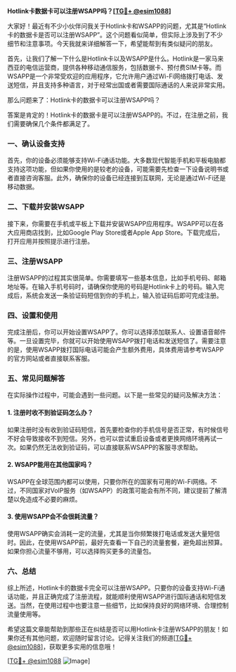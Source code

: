 **Hotlink卡数据卡可以注册WSAPP吗？[[TG💪+ @esim1088](https://t.me/s/esim1088)]**

大家好！最近有不少小伙伴问我关于Hotlink卡和WSAPP的问题，尤其是“Hotlink卡的数据卡是否可以注册WSAPP”。这个问题看似简单，但实际上涉及到了不少细节和注意事项。今天我就来详细解答一下，希望能帮到有类似疑问的朋友。

首先，让我们了解一下什么是Hotlink卡以及WSAPP是什么。Hotlink是一家马来西亚的电信运营商，提供各种移动通信服务，包括数据卡、预付费SIM卡等。而WSAPP是一个非常受欢迎的应用程序，它允许用户通过Wi-Fi网络拨打电话、发送短信，并且支持多种语言，对于经常出国或者需要国际通话的人来说非常实用。

那么问题来了：Hotlink卡的数据卡可以注册WSAPP吗？

答案是肯定的！Hotlink卡的数据卡是可以注册WSAPP的。不过，在注册之前，我们需要确保几个条件都满足了。

### **一、确认设备支持**
首先，你的设备必须能够支持Wi-Fi通话功能。大多数现代智能手机和平板电脑都支持这项功能，但如果你使用的是较老的设备，可能需要先检查一下设备说明书或者直接咨询客服。此外，确保你的设备已经连接到互联网，无论是通过Wi-Fi还是移动数据。

### **二、下载并安装WSAPP**
接下来，你需要在手机或平板上下载并安装WSAPP应用程序。WSAPP可以在各大应用商店找到，比如Google Play Store或者Apple App Store。下载完成后，打开应用并按照提示进行注册。

### **三、注册WSAPP**
注册WSAPP的过程其实很简单。你需要填写一些基本信息，比如手机号码、邮箱地址等。在输入手机号码时，请确保你使用的号码是Hotlink卡上的号码。输入完成后，系统会发送一条验证码短信到你的手机上，输入验证码后即可完成注册。

### **四、设置和使用**
完成注册后，你可以开始设置WSAPP了。你可以选择添加联系人、设置语音邮件等。一旦设置完毕，你就可以开始使用WSAPP拨打电话和发送短信了。需要注意的是，使用WSAPP拨打国际电话可能会产生额外费用，具体费用请参考WSAPP的官方网站或者直接联系客服。

### **五、常见问题解答**
在实际操作过程中，可能会遇到一些问题。以下是一些常见的疑问及解决方法：

#### **1. 注册时收不到验证码怎么办？**
如果注册时没有收到验证码短信，首先要检查你的手机信号是否正常，有时候信号不好会导致接收不到短信。另外，也可以尝试重启设备或者更换网络环境再试一次。如果仍然无法收到验证码，可以直接联系WSAPP的客服寻求帮助。

#### **2. WSAPP能用在其他国家吗？**
WSAPP在全球范围内都可以使用，只要你所在的国家有可用的Wi-Fi网络。不过，不同国家对VoIP服务（如WSAPP）的政策可能会有所不同，建议提前了解清楚以免造成不必要的麻烦。

#### **3. 使用WSAPP会不会很耗流量？**
使用WSAPP确实会消耗一定的流量，尤其是当你频繁拨打电话或发送大量短信时。因此，在使用WSAPP前，最好先查看一下自己的流量套餐，避免超出预算。如果你担心流量不够用，可以选择购买更多的流量包。

### **六、总结**
综上所述，Hotlink卡的数据卡完全可以注册WSAPP。只要你的设备支持Wi-Fi通话功能，并且正确完成了注册流程，就能顺利使用WSAPP进行国际通话和短信发送。当然，在使用过程中也要注意一些细节，比如保持良好的网络环境、合理控制流量使用等。

希望这篇文章能帮助到那些正在纠结是否可以用Hotlink卡注册WSAPP的朋友！如果你还有其他问题，欢迎随时留言讨论。记得关注我们的频道[[TG💪+ @esim1088](https://t.me/s/esim1088)]，获取更多实用的信息哦！

[[TG💪+ @esim1088](https://t.me/s/esim1088) ![Image](https://i.postimg.cc/4NQfJmqS/Snipaste-2025-05-13-00-14-12.png)]